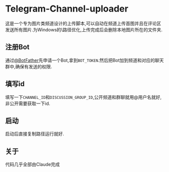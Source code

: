 # Telegram-Channel-uploader

这是一个专为图片类频道设计的上传脚本,可以自动在频道上传首图并且在评论区发送所有图片.为Windows的\路径优化,上传完成后会删除本地图片所在的文件夹.

## 注册Bot

通过[@BotFather](https://t.me/BotFather)先申请一个Bot,拿到`BOT_TOKEN`.然后把Bot加到频道和对应的聊天群中,确保有发送的权限.

## 填写id

填写一下`CHANNEL_ID`和`DISCUSSION_GROUP_ID`,公开频道和群聊就用@用户名就好,非公开需要获取一下id.

## 启动

启动后直接复制路径运行就好.

## 关于

代码几乎全部由Claude完成